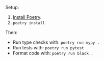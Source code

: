 Setup:

1. [Install Poetry](https://python-poetry.org/).
2. `poetry install`

Then:

* Run type checks with: `poetry run mypy .`
* Run tests with:  `poetry run pytest`
* Format code with: `poetry run black .`
